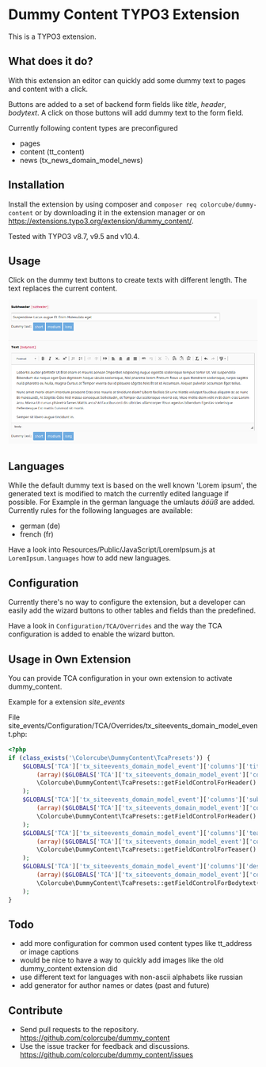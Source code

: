 # Dummy Content TYPO3 Extension

This is a TYPO3 extension.

## What does it do?

With this extension an editor can quickly add some dummy text to pages and content with a click.

Buttons are added to a set of backend form fields like _title_, _header_, _bodytext_. A click on those buttons will
add dummy text to the form field.

Currently following content types are preconfigured

- pages
- content (tt_content)
- news (tx_news_domain_model_news)

## Installation

Install the extension by using composer and `composer req colorcube/dummy-content` or by downloading it in the extension
manager or on https://extensions.typo3.org/extension/dummy_content/.

Tested with TYPO3 v8.7, v9.5 and v10.4. 

## Usage

Click on the dummy text buttons to create texts with different length. The text replaces the current content.

![Screenshot](Documentation/Images/Screenshot.png)

## Languages

While the default dummy text is based on the well known 'Lorem ipsum', the generated text is modified to match the
currently edited language if possible. For Example in the german language the umlauts *äöüß* are added. Currently rules
for the following languages are available:

- german (de)
- french (fr)

Have a look into Resources/Public/JavaScript/LoremIpsum.js at `LoremIpsum.languages` how to add new languages.

## Configuration

Currently there's no way to configure the extension, but a developer can easily add the wizard buttons to other tables
and fields than the predefined.

Have a look in `Configuration/TCA/Overrides` and the way the TCA configuration is added to enable the wizard button.

## Usage in Own Extension

You can provide TCA configuration in your own extension to activate dummy_content.

Example for a extension *site_events*

File site_events/Configuration/TCA/Overrides/tx_siteevents_domain_model_event.php:
    
   
```php
<?php
if (class_exists('\Colorcube\DummyContent\TcaPresets')) {
    $GLOBALS['TCA']['tx_siteevents_domain_model_event']['columns']['title']['config']['fieldWizard'] = array_merge(
        (array)($GLOBALS['TCA']['tx_siteevents_domain_model_event']['columns']['title']['config']['fieldWizard']), 
        \Colorcube\DummyContent\TcaPresets::getFieldControlForHeader()
    );
    $GLOBALS['TCA']['tx_siteevents_domain_model_event']['columns']['subtitle']['config']['fieldWizard'] = array_merge(
        (array)($GLOBALS['TCA']['tx_siteevents_domain_model_event']['columns']['subtitle']['config']['fieldWizard']), 
        \Colorcube\DummyContent\TcaPresets::getFieldControlForHeader()
    );
    $GLOBALS['TCA']['tx_siteevents_domain_model_event']['columns']['teaser']['config']['fieldWizard'] = array_merge(
        (array)($GLOBALS['TCA']['tx_siteevents_domain_model_event']['columns']['teaser']['config']['fieldWizard']), 
        \Colorcube\DummyContent\TcaPresets::getFieldControlForTeaser()
    );
    $GLOBALS['TCA']['tx_siteevents_domain_model_event']['columns']['description']['config']['fieldWizard'] = array_merge(
        (array)($GLOBALS['TCA']['tx_siteevents_domain_model_event']['columns']['description']['config']['fieldWizard']), 
        \Colorcube\DummyContent\TcaPresets::getFieldControlForBodytext()
    );
} 
```

## Todo

- add more configuration for common used content types like tt_address or image captions
- would be nice to have a way to quickly add images like the old dummy_content extension did
- use different text for languages with non-ascii alphabets like russian
- add generator for author names or dates (past and future)


## Contribute

- Send pull requests to the repository. <https://github.com/colorcube/dummy_content>
- Use the issue tracker for feedback and discussions. <https://github.com/colorcube/dummy_content/issues>


